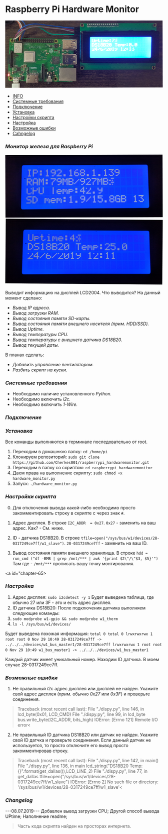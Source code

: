 # Raspberry Pi Hardware Monitor
![PROJECT PHOTO](https://github.com/Cherkes001/raspberrypi_hardwaremonitor/blob/master/pics/0.png)

* [INFO](#chapter-0)
* [Системные требования](#chapter-1)
* [Подключение](#chapter-2)
* [Установка](#chapter-3)
* [Настройки скрипта](#chapter-4)
* [Настройка](#chapter-5)
* [Возможные ошибки](#chapter-6)
* [Cahngelog](#chapter-7)

<a id="chapter-0"></a>

### *Монитор железа для Raspberry Pi*

![PIC0](https://github.com/Cherkes001/raspberrypi_hardwaremonitor/blob/master/pics/1.png)
![PIC1](https://github.com/Cherkes001/raspberrypi_hardwaremonitor/blob/master/pics/2.png)

Выводит информацию на дисплей LCD2004.
Что выводится?
На данный момент сделано:
 - *Вывод IP адреса.*
 - *Вывод загрузки RAM.*
 - *Вывод состояния памяти SD-карты.*
 - *Вывод состояния памяти внешнего носителя (прим. HDD/SSD).*
 - *Вывод Uptime.*
 - *Вывод температуры CPU.*
 - *Вывод температуры с внешнего датчика DS18B20.*
 - *Вывод текущей даты.*

В планах сделать:
 - *Добавить управление вентилятором.*
 - *Разбить скрипт на куски.*

 <a id="chapter-1"></a>

 ### *Системные требования*
 * Необходимо наличие установленного *Python.*
 * Необходимо включить *i2c.*
 * Необходимо включить *1-Wire.*

<a id="chapter-2"></a>

### *Подключение*

<a id="chapter-3"></a>

### *Установка*
Все команды выполняются в терминале последовательно от root.
1) Переходим в домашнюю папку:
`cd /home/pi`
2) Клонируем репозиторий:
`sudo git clone https://github.com/Cherkes001/raspberrypi_hardwaremonitor.git`
3) Переходим в папку со скриптом:
`cd raspberrypi_hardwaremonitor`
4) Даем права на выполнение скрипту:
`sudo chmod +x hardware_monitor.py`
5) Запуск:
`./hardware_monitor.py`

<a id="chapter-4"></a>

### *Настройки скрипта*
0. Для отключения вывода какой-либо необходимо просто закомментировать строку в скрипте с через знак `#`.

1. Адрес дисплея.
В строке `I2C_ADDR  = 0x27`.
`0x27` - заменить на ваш адрес.
Как? - См. ниже.

2. ID - датчика DS18B20.
В строке `tfile=open("/sys/bus/w1/devices/28-0317249ce7ff/w1_slave")`.
`28-0317249ce7ff` - заменить на ваш ID.

3. Вывод состояния памяти внешнего хранилища.
В строке `hdd = run_cmd ("df -BMB | grep /mnt/*** | awk '{print $2\"/\"$3, $5}'")`
Там где - `/mnt/***` прописать вашу точку монтирования.

<a id="chapter-65></a>

### *Настройка*
1. Адрес дисплея:
`sudo i2cdetect -y 1`
Будет выведена таблица, где обычно 27 или 3F - это и есть адрес дисплея. 
2. ID датчика DS18B20:
После подключения датчика выполняем следующие команды:
1. `sudo modprobe w1-gpio && sudo modprobe w1_therm`
2. `ls -l /sys/bus/w1/devices/`

Будет выведена похожая информация:
`total 0
total 0
lrwxrwxrwx 1 root root 0 Nov 29 10:49 28-0317249ce7ff -> ../../../devices/w1_bus_master1/28-0317249ce7ff
lrwxrwxrwx 1 root root 0 Nov 29 10:49 w1_bus_master1 -> ../../../devices/w1_bus_master1`

Каждый датчик имеет уникальный номер. Находим ID датчика. В моем случае 28-0317249ce7ff.

<a id="chapter-6"></a>

### *Возможные ошибки*
1. Не правильный i2c адрес дисплея или дисплей не найден.
Укажите свой адрес дисплея (*прим.* обычно *0x27* или *0x3F*) и проверьте соединения.
>Traceback (most recent call last):
  File "./dispy.py", line 146, in <module>
    lcd_byte(0x01, LCD_CMD)
  File "./dispy.py", line 99, in lcd_byte
    bus.write_byte(I2C_ADDR, bits_high)
IOError: [Errno 121] Remote I/O error<

2. Не правильный ID датчика DS18B20 или датчик не найден.
Укажите свой ID датчка и проверьте соединения. Если данный датчик не используется, то просто отключите его вывод просто закомментировав строку.
>Traceback (most recent call last):
  File "./dispy.py", line 142, in <module>
    main()
  File "./dispy.py", line 136, in main
    lcd_string("DS18B20 Temp:{}".format(get_dallas()),LCD_LINE_2)
  File "./dispy.py", line 77, in get_dallas
    tfile=open("/sys/bus/w1/devices/28-0317249ce7ff/w1_slave")
IOError: [Errno 2] No such file or directory: '/sys/bus/w1/devices/28-0317249ce7ff/w1_slave'<

<a id="chapter-7"></a>

### *Changelog*
---08.07.2019---
Добавлен вывод загрузки CPU;
Другой способ вывода UPtime;
Наполнение readme;

> Часть кода скрипта найден на просторах интернета.